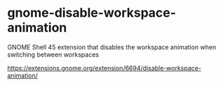 # gnome-disable-workspace-animation

GNOME Shell 45 extension that disables the workspace animation when switching between workspaces

https://extensions.gnome.org/extension/6694/disable-workspace-animation/
